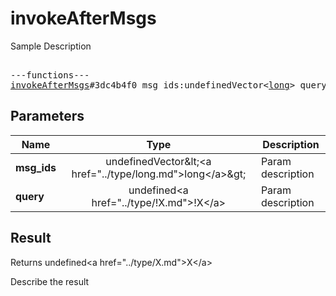 # invokeAfterMsgs

Sample Description

<pre>

---functions---
<a href="../method/invokeAfterMsgs.md">invokeAfterMsgs</a>#3dc4b4f0 msg_ids:undefinedVector&lt;<a href="../type/long.md">long</a>&gt; query:undefined<a href="../type/!X.md">!X</a> = undefined<a href="../type/X.md">X</a>;
</pre>

## Parameters

| Name | Type | Description |
|------|:----:|-------------|
| **msg_ids** | undefinedVector&amp;lt;&lt;a href=&#34;../type/long.md&#34;&gt;long&lt;/a&gt;&amp;gt; | Param description |
| **query** | undefined&lt;a href=&#34;../type/!X.md&#34;&gt;!X&lt;/a&gt; | Param description |

## Result

Returns undefined&lt;a href=&#34;../type/X.md&#34;&gt;X&lt;/a&gt;

Describe the result

